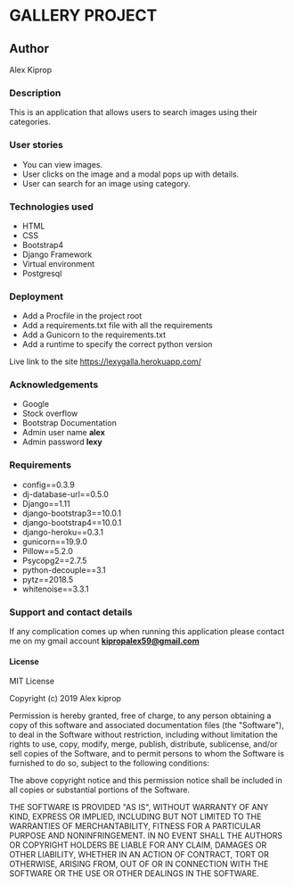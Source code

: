# GALLERY PROJECT
## Author
Alex Kiprop
### Description
This is an application that allows users to search images using their categories.

### User stories
* You can view images.
* User clicks on the image and a modal pops up with details.
* User can search for an image using category.
### Technologies used
* HTML
* CSS
* Bootstrap4
* Django Framework
* Virtual environment
* Postgresql
### Deployment
* Add a Procfile in the project root
* Add a requirements.txt file with all the requirements
* Add a Gunicorn to the requirements.txt
* Add a runtime to specify the correct python version

Live link to the site https://lexygalla.herokuapp.com/

### Acknowledgements
* Google
* Stock overflow
* Bootstrap Documentation
* Admin user name **alex**
* Admin password **lexy**

### Requirements
* config==0.3.9
* dj-database-url==0.5.0
* Django==1.11
* django-bootstrap3==10.0.1
* django-bootstrap4==10.0.1
* django-heroku==0.3.1
* gunicorn==19.9.0
* Pillow==5.2.0
* Psycopg2==2.7.5
* python-decouple==3.1
* pytz==2018.5
* whitenoise==3.3.1

### Support and contact details
If any complication comes up when running this application please contact me on my gmail account **kipropalex59@gmail.com**
#### License
MIT License

Copyright (c) 2019 Alex kiprop

Permission is hereby granted, free of charge, to any person obtaining a copy of this software and associated documentation files (the "Software"), to deal in the Software without restriction, including without limitation the rights to use, copy, modify, merge, publish, distribute, sublicense, and/or sell copies of the Software, and to permit persons to whom the Software is furnished to do so, subject to the following conditions:

The above copyright notice and this permission notice shall be included in all copies or substantial portions of the Software.

THE SOFTWARE IS PROVIDED "AS IS", WITHOUT WARRANTY OF ANY KIND, EXPRESS OR IMPLIED, INCLUDING BUT NOT LIMITED TO THE WARRANTIES OF MERCHANTABILITY, FITNESS FOR A PARTICULAR PURPOSE AND NONINFRINGEMENT. IN NO EVENT SHALL THE AUTHORS OR COPYRIGHT HOLDERS BE LIABLE FOR ANY CLAIM, DAMAGES OR OTHER LIABILITY, WHETHER IN AN ACTION OF CONTRACT, TORT OR OTHERWISE, ARISING FROM, OUT OF OR IN CONNECTION WITH THE SOFTWARE OR THE USE OR OTHER DEALINGS IN THE SOFTWARE.
